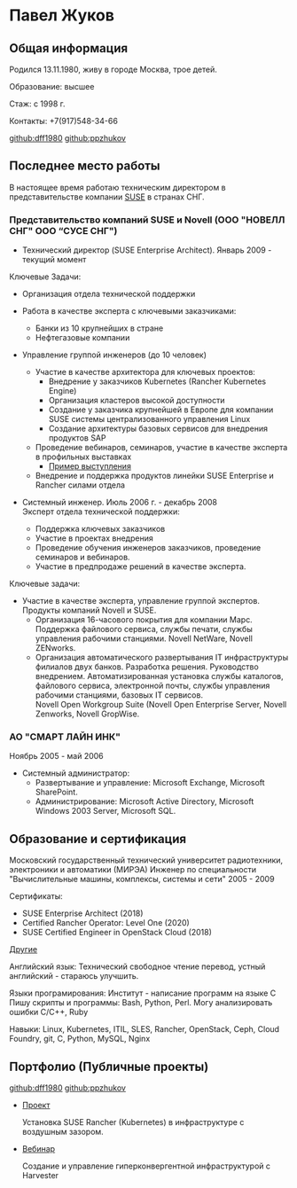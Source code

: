 # Павел Жуков

## Общая информация
Родился 13.11.1980, живу в городе Москва, трое детей.

Образование: высшее 

Стаж: с 1998 г.

Контакты: +7(917)548-34-66

[github:dff1980](https://github.com/dff1980/) [github:ppzhukov](https://github.com/ppzhukov/)

## Последнее место работы
В настоящее время работаю техническим директором в представительстве компании [SUSE](suse.com) в странах СНГ.
### Представительство компаний SUSE и Novell (ООО "НОВЕЛЛ СНГ" ООО “СУСЕ СНГ") 

* Технический директор (SUSE Enterprise Architect). Январь 2009 - текущий момент 

Ключевые Задачи:

* Организация отдела технической поддержки
* Работа в качестве эксперта с ключевыми заказчиками:
   * Банки из 10 крупнейших в стране
   * Нефтегазовые компании
* Управление группой инженеров (до 10 человек)
    * Участие в качестве архитектора для ключевых проектов:
        * Внедрение у заказчиков Kubernetes (Rancher Kubernetes Engine)
        * Организация кластеров высокой доступности
        * Создание у заказчика крупнейшей в Европе для компании SUSE системы централизованного управления Linux
        * Создание архитектуры базовых сервисов для внедрения продуктов SAP
    * Проведение вебинаров, семинаров, участие в качестве эксперта в профильных выставках
        * [Пример выступления](https://www.youtube.com/watch?v=g7ghdU7ArV0)
    * Внедрение и поддержка продуктов линейки SUSE Enterprise и Rancher силами отдела

* Системный инженер. Июль 2006 г. - декабрь 2008   
Эксперт отдела технической поддержки:

    * Поддержка ключевых заказчиков 
    * Участие в проектах внедрения 
    * Проведение обучения инженеров заказчиков, проведение семинаров и вебинаров. 
    * Участие в предпродаже решений в качестве эксперта. 

Ключевые задачи: 

* Участие в качестве эксперта, управление группой экспертов. Продукты компаний Novell и SUSE.  
    * Организация 16-часового покрытия для компании Марс. Поддержка файлового сервиса, службы печати, службы управления рабочими станциями. 
Novell NetWare, Novell ZENworks. 
    * Организация автоматического развертывания IT инфраструктуры филиалов двух банков. Разработка решения. Руководство внедрением. Автоматизированная установка службы каталогов, файлового сервиса, электронной почты, службы управления рабочими станциями, базовых IT сервисов.  
Novell Open Workgroup Suite (Novell Open Enterprise Server, Novell Zenworks, Novell GropWise. 

### АО "СМАРТ ЛАЙН ИНК" 
Ноябрь 2005 - май 2006 
* Системный администратор:
    * Развертывание и управление: Microsoft Exchange, Microsoft SharePoint. 
    * Администрирование: Microsoft Active Directory, Microsoft Windows 2003 Server, Microsoft SQL. 

## Образование и сертификация
Московский государственный технический университет радиотехники, электроники и автоматики (МИРЭА)
Инженер по специальности "Вычислительные машины, комплексы, системы и сети" 2005 - 2009

Сертификаты:
* SUSE Enterprise Architect (2018)
* Certified Rancher Operator: Level One (2020)
* SUSE Certified Engineer in OpenStack Cloud (2018)

[Другие](certificates.md)

Английский язык:
Технический свободное чтение перевод, устный английский - стараюсь улучшить.

Языки програмирования:
Институт - написание программ на языке C
Пишу скрипты и программы: Bash, Python, Perl. Могу анализировать ошибки C/C++, Ruby

Навыки:
Linux, Kubernetes, ITIL, SLES, Rancher, OpenStack, Ceph, Cloud Foundry, git, C, Python, MySQL, Nginx

## Портфолио (Публичные проекты)
[github:dff1980](https://github.com/dff1980/) [github:ppzhukov](https://github.com/ppzhukov/)

* [Проект](https://github.com/ppzhukov/airgap-10.2022)

  Установка SUSE Rancher (Kubernetes) в инфраструктуре с воздушным зазором.

* [Вебинар](https://www.youtube.com/watch?v=QIhfx6eFIvY)

  Создание и управление гиперконвергентной инфраструктурой с Harvester


